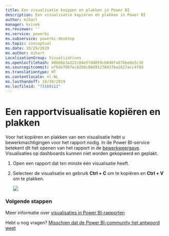 ```yaml
---
title: Een visualisatie knippen en plakken in Power BI
description: Een visualisatie kopiëren en plakken in Power BI
author: mihart
manager: kvivek
ms.reviewer: ''
ms.service: powerbi
ms.subservice: powerbi-desktop
ms.topic: conceptual
ms.date: 10/29/2019
ms.author: mihart
LocalizationGroup: Visualizations
ms.openlocfilehash: 80b68e3a122c84e57dd059cb840fa076be8e5c36
ms.sourcegitcommit: ef6de7067ecb2bbc86d912784376a1627acc478d
ms.translationtype: HT
ms.contentlocale: nl-NL
ms.lasthandoff: 10/30/2019
ms.locfileid: "73169112"
---
```

# <a name="copy-and-paste-a-report-visualization"></a>Een rapportvisualisatie kopiëren en plakken
Voor het kopiëren en plakken van een visualisatie hebt u bewerkmachtigingen voor het rapport nodig. In de Power BI-service betekent dit het openen van het rapport in de [bewerkweergave](../consumer/end-user-reading-view.md). Visualisaties op dashboards kunnen niet worden gekopieerd en geplakt.

1. Open een rapport dat ten minste één visualisatie heeft.  

2. Selecteer de visualisatie en gebruik **Ctrl + C** om te kopiëren en **Ctrl + V** om te plakken.      

   ![](media/power-bi-visualization-copy-paste/copypasteviznew.gif)

### <a name="next-steps"></a>Volgende stappen
Meer informatie over [visualisaties in Power BI-rapporten](power-bi-report-visualizations.md)

Hebt u nog vragen? [Misschien dat de Power BI-community het antwoord weet](http://community.powerbi.com/)

